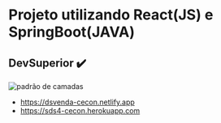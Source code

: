 # Projeto utilizando React(JS) e SpringBoot(JAVA)
## DevSuperior ✔️

![padrão de camadas](https://user-images.githubusercontent.com/38158538/132505566-6cb32196-bfd4-46c3-a6cd-fb2e5677fd7f.png)

- https://dsvenda-cecon.netlify.app
- https://sds4-cecon.herokuapp.com

